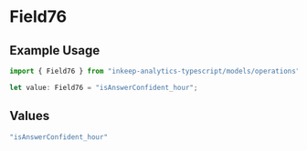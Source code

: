 # Field76

## Example Usage

```typescript
import { Field76 } from "inkeep-analytics-typescript/models/operations";

let value: Field76 = "isAnswerConfident_hour";
```

## Values

```typescript
"isAnswerConfident_hour"
```
